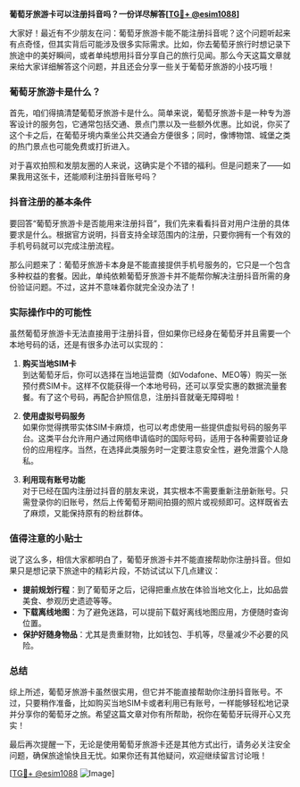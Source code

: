 **葡萄牙旅游卡可以注册抖音吗？一份详尽解答[[TG💪+ @esim1088](https://t.me/s/esim1088)]**

大家好！最近有不少朋友在问：葡萄牙旅游卡能不能注册抖音呢？这个问题听起来有点奇怪，但其实背后可能涉及很多实际需求。比如，你去葡萄牙旅行时想记录下旅途中的美好瞬间，或者单纯想用抖音分享自己的旅行见闻。那么今天这篇文章就来给大家详细解答这个问题，并且还会分享一些关于葡萄牙旅游的小技巧哦！

### 葡萄牙旅游卡是什么？

首先，咱们得搞清楚葡萄牙旅游卡是什么。简单来说，葡萄牙旅游卡是一种专为游客设计的服务包，它通常包括交通、景点门票以及一些额外优惠。比如说，你买了这个卡之后，在葡萄牙境内乘坐公共交通会方便很多；同时，像博物馆、城堡之类的热门景点也可能免费或打折进入。

对于喜欢拍照和发朋友圈的人来说，这确实是个不错的福利。但是问题来了——如果我用这张卡，还能顺利注册抖音账号吗？

### 抖音注册的基本条件

要回答“葡萄牙旅游卡是否能用来注册抖音”，我们先来看看抖音对用户注册的具体要求是什么。根据官方说明，抖音支持全球范围内的注册，只要你拥有一个有效的手机号码就可以完成注册流程。

那么问题来了：葡萄牙旅游卡本身是不能直接提供手机号服务的，它只是一个包含多种权益的套餐。因此，单纯依赖葡萄牙旅游卡并不能帮你解决注册抖音所需的身份验证问题。不过，这并不意味着你就完全没办法了！

### 实际操作中的可能性

虽然葡萄牙旅游卡无法直接用于注册抖音，但如果你已经身在葡萄牙并且需要一个本地号码的话，还是有很多办法可以实现的：

1. **购买当地SIM卡**  
   到达葡萄牙后，你可以选择在当地运营商（如Vodafone、MEO等）购买一张预付费SIM卡。这样不仅能获得一个本地号码，还可以享受实惠的数据流量套餐。有了这个号码，再配合护照信息，注册抖音就毫无障碍啦！

2. **使用虚拟号码服务**  
   如果你觉得携带实体SIM卡麻烦，也可以考虑使用一些提供虚拟号码的服务平台。这类平台允许用户通过网络申请临时的国际号码，适用于各种需要验证身份的应用程序。当然，在选择此类服务时一定要注意安全性，避免泄露个人隐私。

3. **利用现有账号功能**  
   对于已经在国内注册过抖音的朋友来说，其实根本不需要重新注册新账号。只需登录你的旧账号，然后上传葡萄牙期间拍摄的照片或视频即可。这样既省去了麻烦，又能保持原有的粉丝群体。

### 值得注意的小贴士

说了这么多，相信大家都明白了，葡萄牙旅游卡并不能直接帮助你注册抖音。但如果只是想记录下旅途中的精彩片段，不妨试试以下几点建议：

- **提前规划行程**：到了葡萄牙之后，记得把重点放在体验当地文化上，比如品尝美食、参观历史遗迹等等。
- **下载离线地图**：为了避免迷路，可以提前下载好离线地图应用，方便随时查询位置。
- **保护好随身物品**：尤其是贵重财物，比如钱包、手机等，尽量减少不必要的风险。

### 总结

综上所述，葡萄牙旅游卡虽然很实用，但它并不能直接帮助你注册抖音账号。不过，只要稍作准备，比如购买当地SIM卡或者利用已有账号，一样能够轻松地记录并分享你的葡萄牙之旅。希望这篇文章对你有所帮助，祝你在葡萄牙玩得开心又充实！

最后再次提醒一下，无论是使用葡萄牙旅游卡还是其他方式出行，请务必关注安全问题，确保旅途愉快且无忧。如果你还有其他疑问，欢迎继续留言讨论哦！

[[TG💪+ @esim1088](https://t.me/s/esim1088) ![Image](https://i.postimg.cc/4NQfJmqS/Snipaste-2025-05-13-00-14-12.png)]